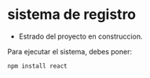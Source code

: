 <h1>sistema de registro</h1>

- Estrado del proyecto en construccion.

Para ejecutar el sistema, debes poner:

```npm install react``` 
